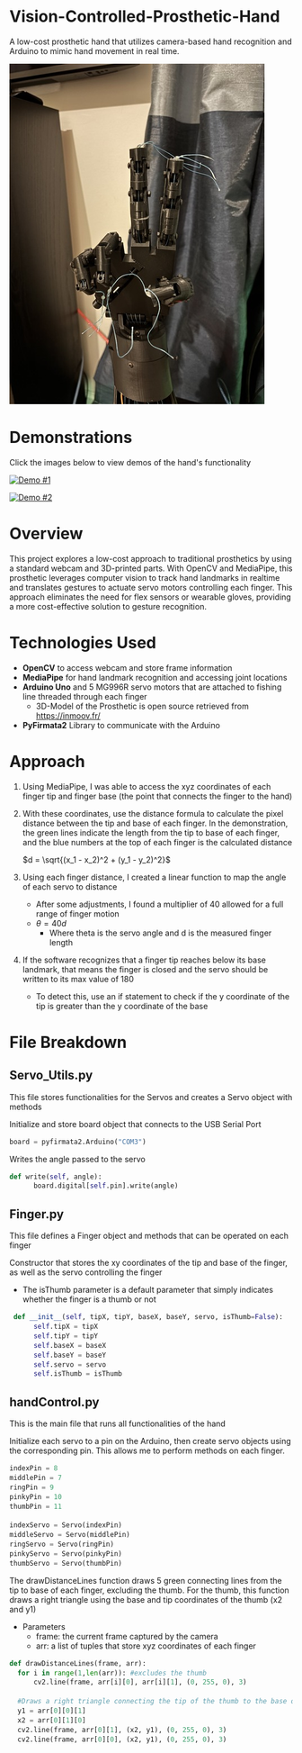 # Vision-Controlled-Prosthetic-Hand
A low-cost prosthetic hand that utilizes camera-based hand recognition and Arduino to mimic hand movement in real time.

![Hand](Hand.jpg)

# Demonstrations

Click the images below to view demos of the hand's functionality

[![Demo #1](https://img.youtube.com/vi/b7CLX6D0mAc/0.jpg)](https://youtu.be/b7CLX6D0mAc)

[![Demo #2](https://img.youtube.com/vi/DjKZX3GeChw/0.jpg)](https://youtu.be/DjKZX3GeChw)



# Overview
This project explores a low-cost approach to traditional prosthetics by using a standard webcam and 3D-printed parts. With OpenCV and MediaPipe, this prosthetic leverages computer vision to track hand landmarks in realtime and translates gestures to actuate servo motors controlling each finger. This approach eliminates the need for flex sensors or wearable gloves, providing a more cost-effective solution to gesture recognition. 


# Technologies Used
- **OpenCV** to access webcam and store frame information
- **MediaPipe** for hand landmark recognition and accessing joint locations
- **Arduino Uno** and 5 MG996R servo motors that are attached to fishing line threaded through each finger
  - 3D-Model of the Prosthetic is open source retrieved from https://inmoov.fr/
- **PyFirmata2** Library to communicate with the Arduino

# Approach

1) Using MediaPipe, I was able to access the xyz coordinates of each finger tip and finger base (the point that connects the finger to the hand)
2) With these coordinates, use the distance formula to calculate the pixel distance between the tip and base of each finger.
   In the demonstration, the green lines indicate the length from the tip to base of each finger, and the blue numbers at the top of each finger is the calculated distance
   
    $d = \sqrt{(x_1 - x_2)^2 + (y_1 - y_2)^2}$
3) Using each finger distance, I created a linear function to map the angle of each servo to distance
   - After some adjustments, I found a multiplier of 40 allowed for a full range of finger motion
   - $\theta = 40d$
     - Where theta is the servo angle and d is the measured finger length
    
4) If the software recognizes that a finger tip reaches below its base landmark, that means the finger is closed and the servo should be written to its max value of 180
   - To detect this, use an if statement to check if the y coordinate of the tip is greater than the y coordinate of the base
  
# File Breakdown
  ## Servo_Utils.py
  This file stores functionalities for the Servos and creates a Servo object with methods

  Initialize and store board object that connects to the USB Serial Port
  ```python
  board = pyfirmata2.Arduino("COM3")
  ```

  Writes the angle passed to the servo
  ```python
  def write(self, angle):
        board.digital[self.pin].write(angle)
  ```

  ## Finger.py
  This file defines a Finger object and methods that can be operated on each finger

  Constructor that stores the xy coordinates of the tip and base of the finger, as well as the servo controlling the finger
  - The isThumb parameter is a default parameter that simply indicates whether the finger is a thumb or not
  ```python
   def __init__(self, tipX, tipY, baseX, baseY, servo, isThumb=False):
        self.tipX = tipX
        self.tipY = tipY
        self.baseX = baseX
        self.baseY = baseY
        self.servo = servo
        self.isThumb = isThumb
  ```

  ## handControl.py
  This is the main file that runs all functionalities of the hand

  Initialize each servo to a pin on the Arduino, then create servo objects using the corresponding pin. This allows me to perform methods on each finger.
  ```python
  indexPin = 8
  middlePin = 7
  ringPin = 9
  pinkyPin = 10
  thumbPin = 11
  
  indexServo = Servo(indexPin)
  middleServo = Servo(middlePin)
  ringServo = Servo(ringPin)
  pinkyServo = Servo(pinkyPin)
  thumbServo = Servo(thumbPin)
  ```
  The drawDistanceLines function draws 5 green connecting lines from the tip to base of each finger, excluding the thumb. For the thumb, this function draws a       right triangle using the base and tip coordinates of the thumb (x2 and y1)
  
  - Parameters
    - frame: the current frame captured by the camera
    - arr: a list of tuples that store xyz coordinates of each finger
  
  ```python
  def drawDistanceLines(frame, arr):
    for i in range(1,len(arr)): #excludes the thumb
        cv2.line(frame, arr[i][0], arr[i][1], (0, 255, 0), 3)

    #Draws a right triangle connecting the tip of the thumb to the base of the thumb
    y1 = arr[0][0][1]
    x2 = arr[0][1][0]
    cv2.line(frame, arr[0][1], (x2, y1), (0, 255, 0), 3)
    cv2.line(frame, arr[0][0], (x2, y1), (0, 255, 0), 3)
  ```

